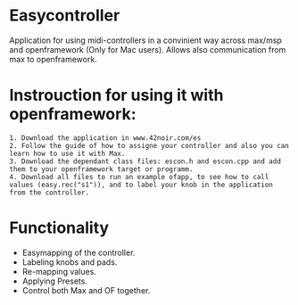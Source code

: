 # Easycontroller
Application for using midi-controllers in a convinient way across max/msp and openframework (Only for Mac users). Allows also communication from max to openframework. 

# Instrouction for using it with openframework:

    1. Download the application in www.42noir.com/es
    2. Follow the guide of how to assigne your controller and also you can learn how to use it with Max. 
    3. Download the dependant class files: escon.h and escon.cpp and add them to your openframework target or programm.
    4. Download all files to run an example ofapp, to see how to call values (easy.rec("s1")), and to label your knob in the application from the controller.

# Functionality
* Easymapping of the controller.
* Labeling knobs and pads.
* Re-mapping values.
* Applying Presets.
* Control both Max and OF together.



